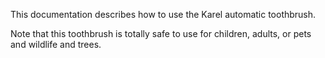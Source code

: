 This documentation describes how to use the Karel automatic toothbrush.

Note that this toothbrush is totally safe to use for children, adults, or pets and wildlife and trees.


